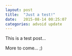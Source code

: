 ```yaml
---
layout: post
title:  "Just a test!"
date:   2015-08-14 00:25:07
categories: advoid update
---
```


This is a test post...

More to come... ;)
